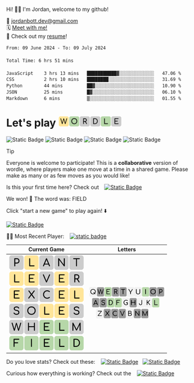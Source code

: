 
Hi! 👋🏼 I'm Jordan, welcome to my github!

📨 jordanbott.dev@gmail.com <br/>
🗓️ [Meet with me!](https://calendly.com/jordanbott-dev/30min?back=1&month=2024-02) <br/>
📝 Check out my <a href="./Jordan%20Bott%20Resume.pdf" target="_blank">resume</a>! <br/>


<!--START_SECTION:waka-->

```txt
From: 09 June 2024 - To: 09 July 2024

Total Time: 6 hrs 51 mins

JavaScript    3 hrs 13 mins   ███████████▓░░░░░░░░░░░░░   47.06 %
CSS           2 hrs 10 mins   ████████░░░░░░░░░░░░░░░░░   31.69 %
Python        44 mins         ██▓░░░░░░░░░░░░░░░░░░░░░░   10.90 %
JSON          25 mins         █▓░░░░░░░░░░░░░░░░░░░░░░░   06.10 %
Markdown      6 mins          ▒░░░░░░░░░░░░░░░░░░░░░░░░   01.55 %
```

<!--END_SECTION:waka-->

# Let's play <img src="./wordle/tiles/yellow/W.svg" width="28" /><img src="./wordle/tiles/green/O.svg" width="28" /><img src="./wordle/tiles/grey/R.svg" width="28" /><img src="./wordle/tiles/grey/D.svg" width="28" /><img src="./wordle/tiles/green/L.svg" width="28" /><img src="./wordle/tiles/grey/E.svg" width="28" />

 ![Static Badge](https://img.shields.io/badge/Total%20Players-14-mediumpurple?style=flat&labelColor=lavender)  ![Static Badge](https://img.shields.io/badge/Total%20Wins-21-darkseagreen?style=flat&labelColor=ecfbe3) ![Static Badge](https://img.shields.io/badge/Total%20Games-22-khaki?style=flat&labelColor=lightyellow) ![Static Badge](https://img.shields.io/badge/Total%20Moves-106-pink?style=flat&labelColor=lavenderblush)

> [!TIP]
> Everyone is welcome to participate! This is a **collaborative** version of wordle, where players make one move at a time in a shared game. Please make as many or as few moves as you would like!

Is this your first time here? Check out &ensp; [![Static Badge](https://img.shields.io/badge/HOW%20TO%20PLAY-darkseagreen?style=flat)](./wordle/HowToPlay.md)

We won! 🎉 The word was: FIELD

Click "start a new game" to play again! ⬇️

[![Static Badge](https://img.shields.io/badge/START%20A%20NEW%20GAME-mediumpurple?style=flat)](https://github.com/jordan-bott/jordan-bott/issues/new?assignees=&labels=&projects=&template=wordle_guess.md&title=wordleguess%7C%5BPUT+5+LETTER+WORD+HERE%5D)

🧑‍💻 Most Recent Player:  &ensp; [![static badge](https://img.shields.io/badge/jordan--bott-burlywood?logo=github)](https://github.com/jordan-bott)


| Current Game | Letters |
| ------------ | ------- |
| <img src="./wordle/tiles/grey/P.svg" width="40" /><img src="./wordle/tiles/yellow/L.svg" width="40" /><img src="./wordle/tiles/grey/A.svg" width="40" /><img src="./wordle/tiles/grey/N.svg" width="40" /><img src="./wordle/tiles/grey/T.svg" width="40" /><br/><img src="./wordle/tiles/yellow/L.svg" width="40" /><img src="./wordle/tiles/yellow/E.svg" width="40" /><img src="./wordle/tiles/grey/V.svg" width="40" /><img src="./wordle/tiles/yellow/E.svg" width="40" /><img src="./wordle/tiles/grey/R.svg" width="40" /><br/><img src="./wordle/tiles/yellow/E.svg" width="40" /><img src="./wordle/tiles/grey/X.svg" width="40" /><img src="./wordle/tiles/grey/C.svg" width="40" /><img src="./wordle/tiles/yellow/E.svg" width="40" /><img src="./wordle/tiles/yellow/L.svg" width="40" /><br/><img src="./wordle/tiles/grey/S.svg" width="40" /><img src="./wordle/tiles/grey/O.svg" width="40" /><img src="./wordle/tiles/yellow/L.svg" width="40" /><img src="./wordle/tiles/yellow/E.svg" width="40" /><img src="./wordle/tiles/grey/S.svg" width="40" /><br/><img src="./wordle/tiles/grey/W.svg" width="40" /><img src="./wordle/tiles/grey/H.svg" width="40" /><img src="./wordle/tiles/green/E.svg" width="40" /><img src="./wordle/tiles/green/L.svg" width="40" /><img src="./wordle/tiles/grey/M.svg" width="40" /><br/><img src="./wordle/tiles/green/F.svg" width="40" /><img src="./wordle/tiles/green/I.svg" width="40" /><img src="./wordle/tiles/green/E.svg" width="40" /><img src="./wordle/tiles/green/L.svg" width="40" /><img src="./wordle/tiles/green/D.svg" width="40" /><br/> | <img src="./wordle/letters/white/Q.svg" width="20" /><img src="./wordle/letters/grey/W.svg" width="20" /><img src="./wordle/letters/green/E.svg" width="20" /><img src="./wordle/letters/grey/R.svg" width="20" /><img src="./wordle/letters/grey/T.svg" width="20" /><img src="./wordle/letters/white/Y.svg" width="20" /><img src="./wordle/letters/white/U.svg" width="20" /><img src="./wordle/letters/green/I.svg" width="20" /><img src="./wordle/letters/grey/O.svg" width="20" /><img src="./wordle/letters/grey/P.svg" width="20" /><br /> &ensp;<img src="./wordle/letters/grey/A.svg" width="20" /><img src="./wordle/letters/grey/S.svg" width="20" /><img src="./wordle/letters/green/D.svg" width="20" /><img src="./wordle/letters/green/F.svg" width="20" /><img src="./wordle/letters/white/G.svg" width="20" /><img src="./wordle/letters/grey/H.svg" width="20" /><img src="./wordle/letters/white/J.svg" width="20" /><img src="./wordle/letters/white/K.svg" width="20" /><img src="./wordle/letters/green/L.svg" width="20" /><br /> &ensp; &ensp;<img src="./wordle/letters/white/Z.svg" width="20" /><img src="./wordle/letters/grey/X.svg" width="20" /><img src="./wordle/letters/grey/C.svg" width="20" /><img src="./wordle/letters/grey/V.svg" width="20" /><img src="./wordle/letters/white/B.svg" width="20" /><img src="./wordle/letters/grey/N.svg" width="20" /><img src="./wordle/letters/grey/M.svg" width="20" /> |

Do you love stats? Check out these: &ensp; [![Static Badge](https://img.shields.io/badge/PLAYER%20STATS-darkseagreen?style=flat)](./wordle/stat_sheets/PlayerData.md) &nbsp;  [![Static Badge](https://img.shields.io/badge/GLOBAL%20STATS-darkseagreen?style=flat)](./wordle/stat_sheets/GlobalData.md)

Curious how everything is working? Check out the &ensp; [![Static Badge](https://img.shields.io/badge/README-darkseagreen?style=flat)](./wordle/README.md)

